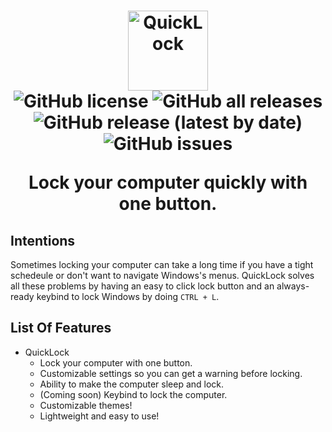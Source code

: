 <h1 align="center">
   <img src="https://user-images.githubusercontent.com/53088136/145694415-865e38fc-757c-4668-a9dc-50605b2961eb.png" alt="QuickLock" height="128" /><br>
  <img alt="GitHub license" src="https://img.shields.io/github/license/litetools/QuickLock?style=flat-square"> <img alt="GitHub all releases" src="https://img.shields.io/github/downloads/LiteTools/QuickLock/total?style=flat-square"> <img alt="GitHub release (latest by date)" src="https://img.shields.io/github/v/release/LiteTools/QuickLock?style=flat-square"> <img alt="GitHub issues" src="https://img.shields.io/github/issues/LiteTools/QuickLock?style=flat-square">

**Lock your computer quickly with one button.**

## Intentions
Sometimes locking your computer can take a long time if you have a tight schedeule or don't want to navigate Windows's menus. QuickLock solves all these problems by having an easy to click lock button and an always-ready keybind to lock Windows by doing `CTRL + L`.
   
## List Of Features
   
- QuickLock
   - Lock your computer with one button.
   - Customizable settings so you can get a warning before locking.
   - Ability to make the computer sleep and lock.
   - (Coming soon) Keybind to lock the computer.
   - Customizable themes!
   - Lightweight and easy to use!
